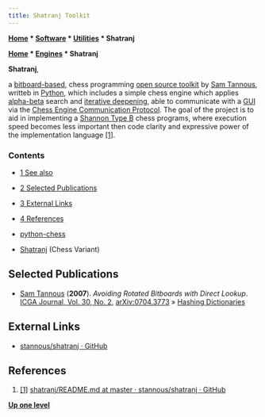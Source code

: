 ```yaml
---
title: Shatranj Toolkit
---
```

**[Home](Home "Home") \* [Software](Software "Software") \* [Utilities](Utilities "Utilities") \* Shatranj**  

**[Home](Home "Home") \* [Engines](Engines "Engines") \* Shatranj**


**Shatranj**,  

a [bitboard-based](Bitboards "Bitboards"), chess programming [open source toolkit](Category:Open_Source "Category:Open Source") by [Sam Tannous](Sam_Tannous "Sam Tannous"), writteb in [Python](Python "Python"), 
which includes a simple chess engine which applies [alpha-beta](Alpha-Beta "Alpha-Beta") search and [iterative deepening](Iterative_Deepening "Iterative Deepening"), 
able to communicate with a [GUI](GUI "GUI") via the [Chess Engine Communication Protocol](Chess_Engine_Communication_Protocol "Chess Engine Communication Protocol"). 
The goal of the project is to aid in implementing a [Shannon Type B](Type_B_Strategy "Type B Strategy") chess programs, 
where execution speed becomes less important then code clarity and expressive power of the implementation language 
<a id="cite-note-1" href="#cite-ref-1">[1]</a>.



### Contents


* [1 See also](#see-also)
* [2 Selected Publications](#selected-publications)
* [3 External Links](#external-links)
* [4 References](#references)






* [python-chess](Python-chess "Python-chess")
* [Shatranj](Shatranj "Shatranj") (Chess Variant)


## Selected Publications


* [Sam Tannous](Sam_Tannous "Sam Tannous") (**2007**). *Avoiding Rotated Bitboards with Direct Lookup*. [ICGA Journal, Vol. 30, No. 2](ICGA_Journal#30_2 "ICGA Journal"), [arXiv:0704.3773](https://arxiv.org/abs/0704.3773) » [Hashing Dictionaries](Hashing_Dictionaries "Hashing Dictionaries")


## External Links


* [stannous/shatranj · GitHub](https://github.com/stannous/shatranj)


## References


1. <a id="cite-ref-1" href="#cite-note-1">[1]</a> [shatranj/README.md at master · stannous/shatranj · GitHub](https://github.com/stannous/shatranj/blob/master/README.md)

**[Up one level](Utilities "Utilities")**







 
